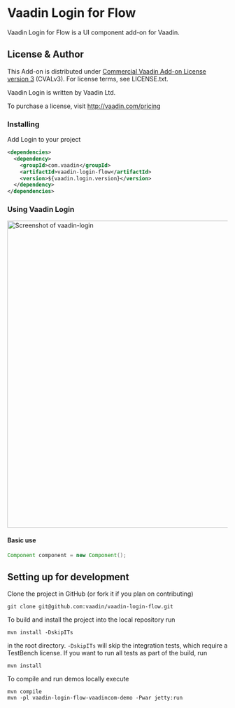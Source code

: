 # Vaadin Login for Flow

Vaadin Login for Flow is a UI component add-on for Vaadin.

## License & Author

This Add-on is distributed under [Commercial Vaadin Add-on License version 3](http://vaadin.com/license/cval-3) (CVALv3). For license terms, see LICENSE.txt.

Vaadin Login is written by Vaadin Ltd.

To purchase a license, visit http://vaadin.com/pricing

### Installing
Add Login to your project
```xml
<dependencies>
  <dependency>
    <groupId>com.vaadin</groupId>
    <artifactId>vaadin-login-flow</artifactId>
    <version>${vaadin.login.version}</version>
  </dependency>
</dependencies>
```

### Using Vaadin Login

[<img src="https://raw.githubusercontent.com/vaadin/vaadin-login/master/screenshot.gif" width="700" alt="Screenshot of vaadin-login">](https://vaadin.com/components/vaadin-login)

#### Basic use
```java
Component component = new Component();
```

## Setting up for development

Clone the project in GitHub (or fork it if you plan on contributing)

```
git clone git@github.com:vaadin/vaadin-login-flow.git
```

To build and install the project into the local repository run

```mvn install -DskipITs```

in the root directory. `-DskipITs` will skip the integration tests, which require a TestBench license. If you want to run all tests as part of the build, run

```mvn install```

To compile and run demos locally execute

```
mvn compile
mvn -pl vaadin-login-flow-vaadincom-demo -Pwar jetty:run
```

